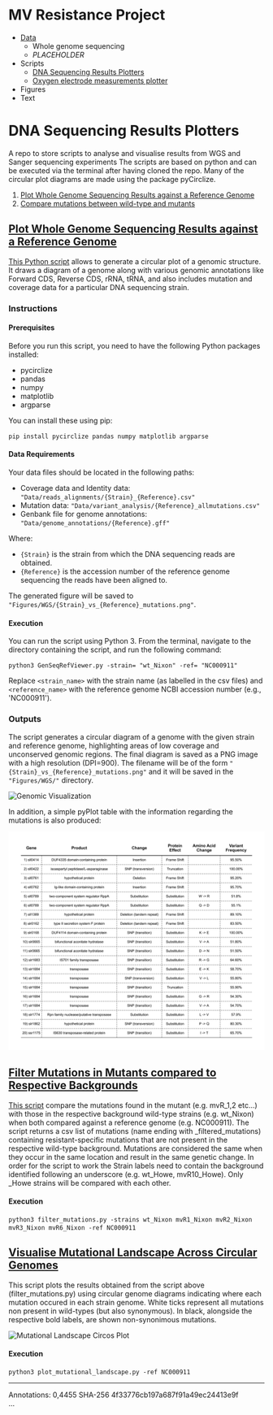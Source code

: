 # MV Resistance Project
  - [Data](/Data)
    - Whole genome sequencing
    - $PLACEHOLDER$
  - Scripts
    - [DNA Sequencing Results Plotters](#dna-sequencing-results-plotters)
    - [Oxygen electrode measurements plotter](#oxygen-electrode-measurements-plotter)
  - Figures
  - Text


# DNA Sequencing Results Plotters 
 A repo to store scripts to analyse and visualise results from WGS and Sanger sequencing experiments
 The scripts are based on python and can be executed via the terminal after having cloned the repo.
 Many of the circular plot diagrams are made using the package pyCirclize.
 
  1. [Plot Whole Genome Sequencing Results against a Reference Genome](#plot-whole-genome-sequencing-results-against-a-reference-genome)
  2. [Compare mutations between wild-type and mutants](#filter-mutations-in-mutants-compared-to-respective-backgrounds)


## [Plot Whole Genome Sequencing Results against a Reference Genome](GenSeqRefViewer.py)
[This Python script](GenSeqRefViewer.py) allows to generate a circular plot of a genomic structure. It draws a diagram of a genome along with various genomic annotations like Forward CDS, Reverse CDS, rRNA, tRNA, and also includes mutation and coverage data for a particular DNA sequencing strain.

### Instructions

#### Prerequisites
Before you run this script, you need to have the following Python packages installed:

- pycirclize
- pandas
- numpy
- matplotlib
- argparse

You can install these using pip:

```shell
pip install pycirclize pandas numpy matplotlib argparse
```

#### Data Requirements

Your data files should be located in the following paths:

- Coverage data and Identity data: `"Data/reads_alignments/{Strain}_{Reference}.csv"`
- Mutation data: `"Data/variant_analysis/{Reference}_allmutations.csv"`
- Genbank file for genome annotations: `"Data/genome_annotations/{Reference}.gff"`

Where:

- `{Strain}` is the strain from which the DNA sequencing reads are obtained.
- `{Reference}` is the accession number of the reference genome sequencing the reads have been aligned to.

The generated figure will be saved to `"Figures/WGS/{Strain}_vs_{Reference}_mutations.png"`.

#### Execution

You can run the script using Python 3. From the terminal, navigate to the directory containing the script, and run the following command:

```shell
python3 GenSeqRefViewer.py -strain= "wt_Nixon" -ref= "NC000911"
```

Replace `<strain_name>` with the strain name (as labelled in the csv files) and `<reference_name>` with the reference genome NCBI accession number (e.g., 'NC000911').

### Outputs
The script generates a circular diagram of a genome with the given strain and reference genome, highlighting areas of low coverage and unconserved genomic regions. The final diagram is saved as a PNG image with a high resolution (DPI=900). The filename will be of the form `"{Strain}_vs_{Reference}_mutations.png"` and it will be saved in the `"Figures/WGS/"` directory.

![Genomic Visualization](./Figures/WGS/wt_Nixon_vs_NC000911_genomeview_1.png)

In addition, a simple pyPlot table with the information regarding the mutations is also produced:

![Mutation Table](./Figures/WGS/Table_wt_Nixon_NC000911_1.png)


## [Filter Mutations in Mutants compared to Respective Backgrounds](filter_mutations.py)
[This script](filter_mutations.py) compare the mutations found in the mutant (e.g. mvR_1,2 etc...) with those in the respective background wild-type strains (e.g. wt_Nixon) when both compared against a reference genome (e.g. NC000911). The script returns a csv list of mutations (name ending with _filtered_mutations) containing resistant-specific mutations that are not present in the respective wild-type background. Mutations are considered the same when they occur in the same location and result in the same genetic change. In order for the script to work the Strain labels need to contain the background identified following an underscore (e.g. wt_Howe, mvR10_Howe). Only _Howe strains will be compared with each other. 

#### Execution
```shell
python3 filter_mutations.py -strains wt_Nixon mvR1_Nixon mvR2_Nixon mvR3_Nixon mvR6_Nixon -ref NC000911
```

## [Visualise Mutational Landscape Across Circular Genomes](plot_mutational_landscape.py)
This script plots the results obtained from the script above (filter_mutations.py) using circular genome diagrams indicating where each mutation occured in each strain genome. White ticks represent all mutations non present in wild-types (but also synonymous). In black, alongside the respective bold labels, are shown non-synonimous mutations.

![Mutational Landscape Circos Plot](Figures/WGS/Syn3803mvR1-12_mutants_vs_WT_genome_views.svg)


#### Execution
```shell
python3 plot_mutational_landscape.py -ref NC000911
```


---
Annotations: 0,4455 SHA-256 4f33776cb197a687f91a49ec24413e9f  
...
